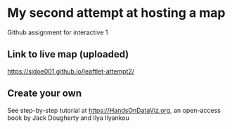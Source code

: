 # My second attempt at hosting a map
Github assignment for interactive 1

## Link to live map (uploaded)
https://sidoe001.github.io/leaftlet-attempt2/

## Create your own
See step-by-step tutorial at https://HandsOnDataViz.org, an open-access book by Jack Dougherty and Ilya Ilyankou
